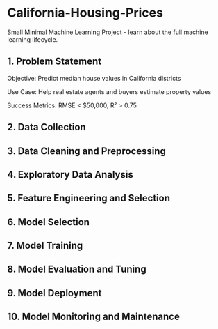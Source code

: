 # California-Housing-Prices

Small Minimal Machine Learning Project - learn about the full machine learning lifecycle.

## 1. Problem Statement
Objective: Predict median house values in California districts

Use Case: Help real estate agents and buyers estimate property values

Success Metrics: RMSE < $50,000, R² > 0.75

## 2. Data Collection


## 3. Data Cleaning and Preprocessing

## 4. Exploratory Data Analysis

## 5. Feature Engineering and Selection

## 6. Model Selection

## 7. Model Training

## 8. Model Evaluation and Tuning

## 9. Model Deployment

## 10. Model Monitoring and Maintenance

